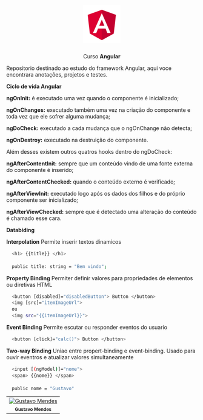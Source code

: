 <h1 align="center">
  <img src="./.github/logo.png" alt="Angular" width="100px"/>
</h1>

<p align="center">
  Curso <strong> Angular </strong>
</p>

Repositorio destinado ao estudo do framework Angular, aqui voce encontrara anotações, projetos e testes.

**Ciclo de vida Angular**

<strong>ngOnInit:</strong> é executado uma vez quando o componente é inicializado;

<strong>ngOnChanges:</strong> executado também uma vez na criação do componente e toda vez que ele sofrer alguma mudança;

<strong>ngDoCheck:</strong> executado a cada mudança que o ngOnChange não detecta;

<strong>ngOnDestroy:</strong> executado na destruição do componente.

Além desses existem outros quatros hooks dentro do ngDoCheck:

<strong>ngAfterContentInit:</strong> sempre que um conteúdo vindo de uma fonte externa do componente é inserido;

<strong>ngAfterContentChecked:</strong> quando o conteúdo externo é verificado;

<strong>ngAfterViewInit:</strong> executado logo após os dados dos filhos e do próprio componente ser inicializado;

<strong>ngAfterViewChecked:</strong> sempre que é detectado uma alteração do conteúdo é chamado esse cara.

**Databiding**

<strong>Interpolation</strong> Permite inserir textos dinamicos

```bash
  <h1> {{title}} </h1>

  public title: string = "Bem vindo";
```

<strong>Property Binding</strong> Permiter definir valores para propriedades de elementos ou diretivas HTML

```bash
  <button [disabled]="disabledButton"> Button </button>
  <img [src]="itemImageUrl">
  ou
  <img src="{{itemImageUrl}}">
```

<strong>Event Binding</strong> Permite escutar ou responder eventos do usuario

```bash
  <button [click]="calc()"> Button </button>
```

<strong>Two-way Binding</strong> Uniao entre propert-binding e event-binding. Usado para ouvir eventros e atualizar valores simultaneamente

```bash
  <input [(ngModel)]="nome">
  <span> {{nome}} </span>

  public nome = "Gustavo"
```

<table>
  <tr>
    <td align="center">
      <a href="https://www.linkedin.com/in/gustavo-mendes-00661318b/">
        <img src="https://avatars.githubusercontent.com/u/71361227?v=4" width="100px;" alt="Gustavo Mendes"/><br>
        <sub>
          <b>Gustavo Mendes</b>
        </sub>
      </a>
    </td>
  </tr>

</table>
